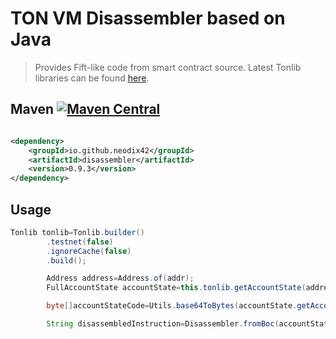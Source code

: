 # TON VM Disassembler based on Java

> Provides Fift-like code from smart contract source.
> Latest Tonlib libraries can be
> found [here](https://github.com/ton-blockchain/ton/actions).

## Maven [![Maven Central][maven-central-svg]][maven-central]

```xml

<dependency>
    <groupId>io.github.neodix42</groupId>
    <artifactId>disassembler</artifactId>
    <version>0.9.3</version>
</dependency>
```

## Usage

```java
Tonlib tonlib=Tonlib.builder()
        .testnet(false)
        .ignoreCache(false)
        .build();

        Address address=Address.of(addr);
        FullAccountState accountState=this.tonlib.getAccountState(address);

        byte[]accountStateCode=Utils.base64ToBytes(accountState.getAccount_state().getCode());

        String disassembledInstruction=Disassembler.fromBoc(accountStateCode);
```

[maven-central-svg]: https://img.shields.io/maven-central/v/io.github.neodix42/disassembler?color=red

[maven-central]: https://mvnrepository.com/artifact/io.github.neodix42/disassembler